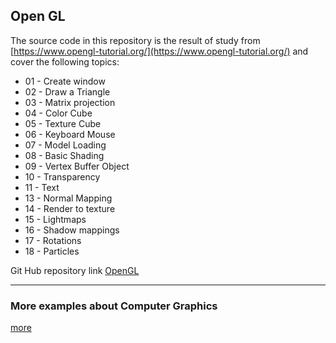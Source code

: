 ## Open GL
The source code in this repository is the result of study from [https://www.opengl-tutorial.org/](https://www.opengl-tutorial.org/) and cover the following topics:

* 01 - Create window
* 02 - Draw a Triangle
* 03 - Matrix projection
* 04 - Color Cube
* 05 - Texture Cube
* 06 - Keyboard Mouse
* 07 - Model Loading
* 08 - Basic Shading
* 09 - Vertex Buffer Object
* 10 - Transparency
* 11 - Text
* 13 - Normal Mapping
* 14 - Render to texture
* 15 - Lightmaps
* 16 - Shadow mappings
* 17 - Rotations
* 18 - Particles

Git Hub repository link [OpenGL](https://github.com/NelsonBilber/cg.opengltutorial)


---
 
### More examples about Computer Graphics

[more](https://github.com/NelsonBilber/ComputerGraphics)
